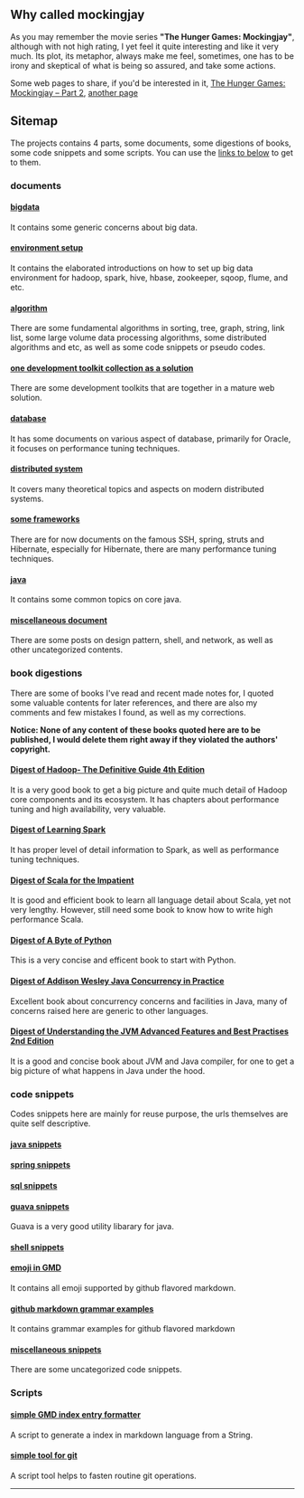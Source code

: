 ## Why called mockingjay
As you may remember the movie series **"The Hunger Games: Mockingjay"**, although with not high rating, I yet feel it quite interesting and like it very much.  Its plot, its metaphor, always make me feel, sometimes, one has to be irony and skeptical of what is being so assured, and take some actions. 

Some web pages to share, if you'd be interested in it, [The Hunger Games: Mockingjay – Part 2], [another page]

## Sitemap
The projects contains  4 parts, some documents,  some digestions of books,  some code snippets and some scripts. You can use the [links to below](#documents) to get to them.

### documents
#### [bigdata]
It contains some generic concerns about big data.

#### [environment setup]
It contains the elaborated introductions on how to set up big data environment for hadoop, spark, hive, hbase, zookeeper, sqoop, flume, and etc.  

#### [algorithm]
There are some fundamental algorithms in sorting,  tree, graph, string, link list, some large volume data processing algorithms, some distributed algorithms and etc, as well as some code snippets or pseudo codes.

#### [one development toolkit collection as a solution]
There are some development toolkits that are together in a mature web solution.

#### [database]
It has some documents on various aspect of database, primarily for Oracle, it focuses on performance tuning techniques.

#### [distributed system]
It covers many theoretical topics and aspects on modern distributed systems.

#### [some frameworks]
There are for now documents on the famous SSH, spring, struts and Hibernate, especially for Hibernate, there are many performance tuning techniques.

#### [java]
It contains some common topics on core java.

#### [miscellaneous document]
There are some posts on design pattern, shell, and network, as well as other uncategorized contents.

### book digestions
There are some of books I've read and recent made notes for,  I quoted some valuable contents for later references, and there are also my comments and few mistakes I found, as well as my corrections. 

<b>Notice: None of any content of these books quoted here are to be published, I would delete them right away if they violated the authors' copyright.</b>

#### [Digest of Hadoop- The Definitive Guide 4th Edition]
It is a very good book to get a big picture and quite much detail of Hadoop core components and its ecosystem. It has chapters about performance tuning and high availability, very valuable.

#### [Digest of Learning Spark]
It has proper level of detail information to Spark, as well as performance tuning techniques. 

#### [Digest of Scala for the Impatient]
It is good and efficient book to learn all language detail about Scala, yet not very lengthy. However,  still need some book to know how to write high performance Scala.

#### [Digest of A Byte of Python]
This is a very concise and efficent book to start with Python.

#### [Digest of Addison Wesley Java Concurrency in Practice]
Excellent book about concurrency concerns and facilities in Java, many of concerns raised here are generic to other languages.

#### [Digest of Understanding the JVM Advanced Features and Best Practises 2nd Edition]
It is a good and concise book about JVM and Java compiler, for one to get a big picture of what happens in Java under the hood.

### code snippets
Codes snippets here are mainly for reuse purpose, the urls themselves are quite self descriptive.

#### [java snippets]

#### [spring snippets]

#### [sql snippets]

#### [guava snippets]
Guava is a very good utility libarary for java. 

#### [shell snippets]

#### [emoji in GMD]
It contains all emoji supported by github flavored markdown.  

#### [github markdown grammar examples]
It contains grammar examples for github flavored markdown

#### [miscellaneous snippets]
There are some uncategorized code snippets.


### Scripts

#### [simple GMD index entry formatter]
A script to generate a index in markdown language from a String.

#### [simple tool for git]
A script tool helps to fasten routine git operations. 

---
[environment setup]:https://github.com/diojin/mockingjay/blob/master/docs/bigdata/environment_setup.md "environment setup"
[algorithm]:https://github.com/diojin/mockingjay/blob/master/docs/algorithm.md "algorithm"
[bigdata]:https://github.com/diojin/mockingjay/blob/master/docs/bigdata/bigdata.md "bigdata"
[Digest of A Byte of Python]:https://github.com/diojin/mockingjay/blob/master/docs/books/Digest%20of%20A%20Byte%20of%20Python.md "Digest of A Byte of Python"
[Digest of Addison Wesley Java Concurrency in Practice]:https://github.com/diojin/mockingjay/blob/master/docs/books/Digest%20of%20Addison.Wesley.Java.Concurrency.in.Practice.May.2006.md "Digest of Addison.Wesley.Java.Concurrency.in.Practice.May.2006"
[Digest of Hadoop- The Definitive Guide 4th Edition]:https://github.com/diojin/mockingjay/blob/master/docs/books/Digest%20of%20Hadoop-%20The%20Definitive%20Guide%204th%20Edition.md "Digest of Hadoop- The Definitive Guide 4th Edition"
[Digest of Learning Spark]:https://github.com/diojin/mockingjay/blob/master/docs/books/Digest%20of%20Learning%20Spark.md "Digest of Learning Spark"
[Digest of Scala for the Impatient]:https://github.com/diojin/mockingjay/blob/master/docs/books/Digest%20of%20Scala%20for%20the%20Impatient.md "Digest of Scala for the Impatient"
[Digest of The Art Of Programming By July]:https://github.com/diojin/mockingjay/blob/master/docs/books/Digest%20of%20The%20Art%20Of%20Programming%20By%20July.md "Digest of The Art Of Programming By July"
[Digest of Understanding the JVM Advanced Features and Best Practises 2nd Edition]:https://github.com/diojin/mockingjay/blob/master/docs/books/Digest%20of%20Understanding%20the%20JVM%20Advanced%20Features%20and%20Best%20Practises%202nd%20Edition%20by%20Zhou%20Zhiming.md "Digest of Understanding the JVM Advanced Features and Best Practises 2nd Edition by Zhou Zhiming"
[one development toolkit collection as a solution]:https://github.com/diojin/mockingjay/blob/master/docs/coupon_development_toolkit_collections.md "one development toolkit collection as a solution"
[database]:https://github.com/diojin/mockingjay/blob/master/docs/database.md "database"
[distributed system]:https://github.com/diojin/mockingjay/blob/master/docs/distributed.md "distributed system"
[some frameworks]:https://github.com/diojin/mockingjay/blob/master/docs/frameworks.md "some frameworks"
[java]:https://github.com/diojin/mockingjay/blob/master/docs/java.md "java"
[miscellaneous document]:https://github.com/diojin/mockingjay/blob/master/docs/misc.md "miscellaneous document"
[notes]:https://github.com/diojin/mockingjay/blob/master/docs/notes.md "notes"
[2do]:https://github.com/diojin/mockingjay/blob/master/private/2do.md "2do"
[Digest of programmer's tiny bible]:https://github.com/diojin/mockingjay/blob/master/private/Digest%20of%20programmer%27s%20tiny%20bible.md "Digest of programmer's tiny bible"
[simple GMD index entry formatter]:https://github.com/diojin/mockingjay/blob/master/scripts/gmd_link_converter "simple GMD index entry formatter"
[simple tool for git]:https://github.com/diojin/mockingjay/blob/master/scripts/gt "simple tool for git"
[emoji]:https://github.com/diojin/mockingjay/blob/master/snippets/emoji.md "emoji"
[emoji in GMD]:https://github.com/diojin/mockingjay/blob/master/snippets/emoji_ori.md "emoji in GMD"
[github markdown grammar examples]:https://github.com/diojin/mockingjay/blob/master/snippets/git-markdown-example.md "git markdown grammar examples"
[guava snippets]:https://github.com/diojin/mockingjay/blob/master/snippets/guava.md "guava snippets"
[java snippets]:https://github.com/diojin/mockingjay/blob/master/snippets/java.md "java snippets"
[miscellaneous snippets]:https://github.com/diojin/mockingjay/blob/master/snippets/misc_snippets.md "miscellaneous snippets"
[shell snippets]:https://github.com/diojin/mockingjay/blob/master/snippets/shell.md "shell snippets"
[spring snippets]:https://github.com/diojin/mockingjay/blob/master/snippets/spring.md "spring snippets"
[sql snippets]:https://github.com/diojin/mockingjay/blob/master/snippets/sql.md "sql snippets"
[The Hunger Games: Mockingjay – Part 2]:http://www.imdb.com/title/tt1951266/?ref_=fn_al_tt_4 "The Hunger Games: Mockingjay – Part 2"
[another page]:https://en.wikipedia.org/wiki/The_Hunger_Games:_Mockingjay_%E2%80%93_Part_2 "The Hunger Games: Mockingjay – Part 2"
